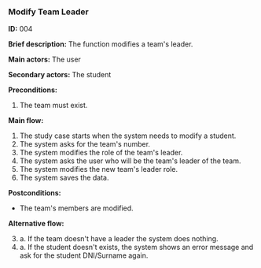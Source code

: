 ### **Modify Team Leader**
 **ID:** 004

 **Brief description:** The function modifies a team's leader.

**Main actors:** The user

**Secondary actors:** The student

**Preconditions:**
 1. The team must exist.

**Main flow:**
 1. The study case starts when the system needs to modify a student.
 2. The system asks for the team's number.
 3. The system modifies the role of the team's leader.
 4. The system asks the user who will be the team's leader of the team.
 4. The system modifies the new team's leader role.
 5. The system saves the data.

**Postconditions:**
  * The team's members are modified.

**Alternative flow:**

 3. a. If the team doesn't have a leader the system does nothing.
 4. a. If the student doesn't exists, the system shows an error message and ask for the student DNI/Surname again.
